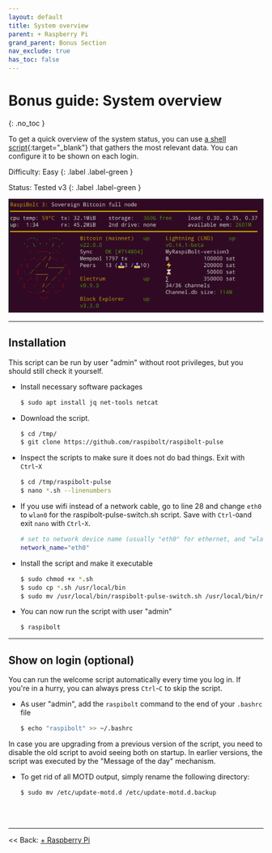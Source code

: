 ```yaml
---
layout: default
title: System overview
parent: + Raspberry Pi
grand_parent: Bonus Section
nav_exclude: true
has_toc: false
---
```


# Bonus guide: System overview
{: .no_toc }

To get a quick overview of the system status, you can use [a shell script](https://github.com/raspibolt/raspibolt-pulse){:target="_blank"} that gathers the most relevant data.
You can configure it to be shown on each login.

Difficulty: Easy
{: .label .label-green }

Status: Tested v3
{: .label .label-green }

![MotD system overview](../../../images/system-overview.png)

---

## Installation

This script can be run by user "admin" without root privileges, but you should still check it yourself.

* Install necessary software packages

  ```sh
  $ sudo apt install jq net-tools netcat
  ```

* Download the script. 

  ```sh
  $ cd /tmp/
  $ git clone https://github.com/raspibolt/raspibolt-pulse
  ```

* Inspect the scripts to make sure it does not do bad things.
  Exit with `Ctrl`-`X`

  ```sh
  $ cd /tmp/raspibolt-pulse
  $ nano *.sh --linenumbers
  ```

* If you use wifi instead of a network cable, go to line 28 and change `eth0` to `wlan0` for the raspibolt-pulse-switch.sh script.
  Save with `Ctrl`-`O`and exit `nano` with `Ctrl`-`X`.

  ```sh
  # set to network device name (usually "eth0" for ethernet, and "wlan0" for wifi)
  network_name="eth0"
  ```
  
* Install the script and make it executable

  ```sh
  $ sudo chmod +x *.sh
  $ sudo cp *.sh /usr/local/bin
  $ sudo mv /usr/local/bin/raspibolt-pulse-switch.sh /usr/local/bin/raspibolt
  ```

* You can now run the script with user "admin"

  ```sh
  $ raspibolt
  ```

---

## Show on login (optional)

You can run the welcome script automatically every time you log in.
If you're in a hurry, you can always press `Ctrl`-`C` to skip the script.

* As user "admin", add the `raspibolt` command to the end of your `.bashrc` file

  ```sh
  $ echo "raspibolt" >> ~/.bashrc
  ```

In case you are upgrading from a previous version of the script, you need to disable the old script to avoid seeing both on startup.
In earlier versions, the script was executed by the "Message of the day" mechanism.

* To get rid of all MOTD output, simply rename the following directory:

  ```sh
  $ sudo mv /etc/update-motd.d /etc/update-motd.d.backup
  ```

<br /><br />

------

<< Back: [+ Raspberry Pi](index.md)
